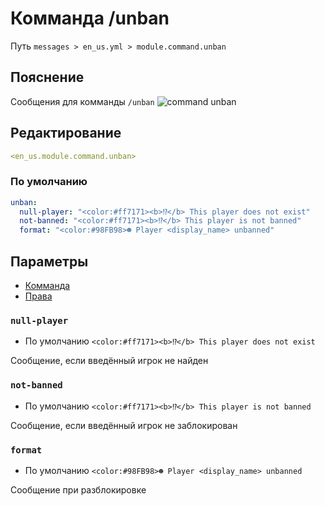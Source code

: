 # Комманда /unban
Путь `messages > en_us.yml > module.command.unban`

## Пояснение
Сообщения для комманды `/unban`
![command unban](/commandunban.png)

## Редактирование
```yaml
<en_us.module.command.unban>
```

### По умолчанию
```yaml
unban:
  null-player: "<color:#ff7171><b>⁉</b> This player does not exist"
  not-banned: "<color:#ff7171><b>⁉</b> This player is not banned"
  format: "<color:#98FB98>☻ Player <display_name> unbanned"
```

## Параметры

- [Комманда](/ru/commands/module/command/unban/)
- [Права](/ru/permissions/module/command/unban/)

### `null-player`
- По умолчанию `<color:#ff7171><b>⁉</b> This player does not exist`

Сообщение, если введённый игрок не найден

### `not-banned`
- По умолчанию `<color:#ff7171><b>⁉</b> This player is not banned`

Сообщение, если введённый игрок не заблокирован

### `format`
- По умолчанию `<color:#98FB98>☻ Player <display_name> unbanned`

Сообщение при разблокировке

